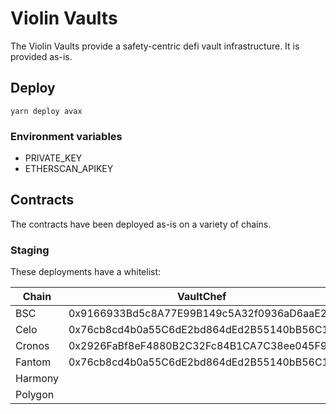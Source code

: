 # Violin Vaults
The Violin Vaults provide a safety-centric defi vault infrastructure. It is provided as-is.

## Deploy
```
yarn deploy avax    
```

### Environment variables
- PRIVATE_KEY
- ETHERSCAN_APIKEY

## Contracts
The contracts have been deployed as-is on a variety of chains.

### Staging
These deployments have a whitelist:

| Chain   | VaultChef                                  | Governor                                   |
| ------- | ------------------------------------------ | ------------------------------------------ |
| BSC     | 0x9166933Bd5c8A77E99B149c5A32f0936aD6aaE25 | 0x8f13a9214D0D03C7b0F4a27fe35C72e6D702cC0b |
| Celo    | 0x76cb8cd4b0a55C6dE2bd864dEd2B55140bB56C18 | 0xB88f2B30772c95C017c997aec3eD12A129D0FDd0 |
| Cronos  | 0x2926FaBf8eF4880B2C32Fc84B1CA7C38ee045F9b | 0xf0ED9d2bf5cc72677a46739206442BC5e3EE8517 |
| Fantom  | 0x76cb8cd4b0a55C6dE2bd864dEd2B55140bB56C18 | 0xB88f2B30772c95C017c997aec3eD12A129D0FDd0 |
| Harmony |  |
| Polygon |  |